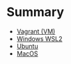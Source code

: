 # Summary

* [Vagrant (VM)](/docs/setup/Vagrant.md)
* [Windows WSL2](/docs/setup/WindowsWSL.md)
* [Ubuntu](/docs/setup/Ubuntu.md)
* [MacOS](/docs/setup/MacOS.md)


